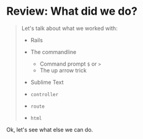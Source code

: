 # Review: What did we do?

> Let's talk about what we worked with:
>
> * Rails
>
> * The commandline
>   * Command prompt `$` or `>`
>   * The up arrow trick
>
> * Sublime Text
>
> * `controller`
>
> * `route`
>
> * `html`


Ok, let's see what else we can do.
